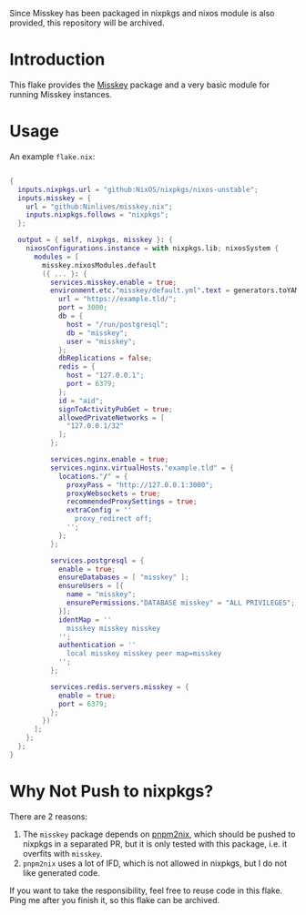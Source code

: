 Since Misskey has been packaged in nixpkgs and nixos module is also provided, this repository will be archived.

# Introduction

This flake provides the [Misskey](https://github.com/misskey-dev/misskey) package and a very basic module for running Misskey instances.

# Usage

An example `flake.nix`:

```nix

{
  inputs.nixpkgs.url = "github:NixOS/nixpkgs/nixos-unstable";
  inputs.misskey = {
    url = "github:Ninlives/misskey.nix";
    inputs.nixpkgs.follows = "nixpkgs";
  };

  output = { self, nixpkgs, misskey }: {
    nixosConfigurations.instance = with nixpkgs.lib; nixosSystem {
      modules = [
        misskey.nixosModules.default
        ({ ... }: {
          services.misskey.enable = true;
          environment.etc."misskey/default.yml".text = generators.toYAML { } {
            url = "https://example.tld/";
            port = 3000;
            db = {
              host = "/run/postgresql";
              db = "misskey";
              user = "misskey";
            };
            dbReplications = false;
            redis = {
              host = "127.0.0.1";
              port = 6379;
            };
            id = "aid";
            signToActivityPubGet = true;
            allowedPrivateNetworks = [
              "127.0.0.1/32"
            ];
          };

          services.nginx.enable = true;
          services.nginx.virtualHosts."example.tld" = {
            locations."/" = { 
              proxyPass = "http://127.0.0.1:3000";
              proxyWebsockets = true;
              recommendedProxySettings = true;
              extraConfig = ''
                proxy_redirect off;
              '';
            };
          };

          services.postgresql = {
            enable = true;
            ensureDatabases = [ "misskey" ];
            ensureUsers = [{
              name = "misskey";
              ensurePermissions."DATABASE misskey" = "ALL PRIVILEGES";
            }];
            identMap = ''
              misskey misskey misskey
            '';
            authentication = ''
              local misskey misskey peer map=misskey
            '';
          };

          services.redis.servers.misskey = {
            enable = true;
            port = 6379;
          };
        })
      ];
    };
  };
}

```

# Why Not Push to nixpkgs?

There are 2 reasons:

1. The `misskey` package depends on [pnpm2nix](https://github.com/Ninlives/pnpm2nix), which should be pushed to nixpkgs in a separated PR, but it is only tested with this package, i.e. it overfits with `misskey`.
2. `pnpm2nix` uses a lot of IFD, which is not allowed in nixpkgs, but I do not like generated code.

If you want to take the responsibility, feel free to reuse code in this flake.
Ping me after you finish it, so this flake can be archived.
